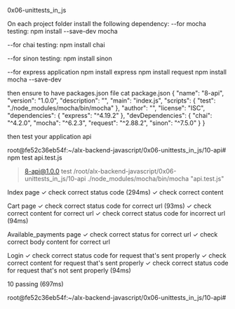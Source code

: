 0x06-unittests_in_js

On each project folder install the following dependency:
--for mocha testing:
npm install --save-dev mocha

--for chai testing:
npm install chai

--for sinon testing:
npm install sinon

--for express application
npm install express
npm install request
npm install mocha --save-dev

then ensure to have packages.json file
cat package.json
{
  "name": "8-api",
  "version": "1.0.0",
  "description": "",
  "main": "index.js",
  "scripts": {
    "test": "./node_modules/mocha/bin/mocha"
  },
  "author": "",
  "license": "ISC",
  "dependencies": {
    "express": "^4.19.2"
  },
  "devDependencies": {
    "chai": "^4.2.0",
    "mocha": "^6.2.3",
    "request": "^2.88.2",
    "sinon": "^7.5.0"
  }
}


then test your application api

root@fe52c36eb54f:~/alx-backend-javascript/0x06-unittests_in_js/10-api# npm test api.test.js

> 8-api@1.0.0 test /root/alx-backend-javascript/0x06-unittests_in_js/10-api
> ./node_modules/mocha/bin/mocha "api.test.js"



  Index page
    ✓ check correct status code (294ms)
    ✓ check correct content

  Cart page
    ✓ check correct status code for correct url (93ms)
    ✓ check correct content for correct url
    ✓ check correct status code for incorrect url (94ms)

  Available_payments page
    ✓ check correct status for correct url
    ✓ check correct body content for correct url

  Login
    ✓ check correct status code for request that's sent properly
    ✓ check correct content for request that's sent properly
    ✓ check correct status code for request that's not sent properly (94ms)


  10 passing (697ms)

root@fe52c36eb54f:~/alx-backend-javascript/0x06-unittests_in_js/10-api#

